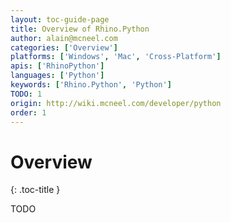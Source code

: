 ```yaml
---
layout: toc-guide-page
title: Overview of Rhino.Python
author: alain@mcneel.com
categories: ['Overview']
platforms: ['Windows', 'Mac', 'Cross-Platform']
apis: ['RhinoPython']
languages: ['Python']
keywords: ['Rhino.Python', 'Python']
TODO: 1
origin: http://wiki.mcneel.com/developer/python
order: 1
---
```


# Overview
{: .toc-title }

TODO
